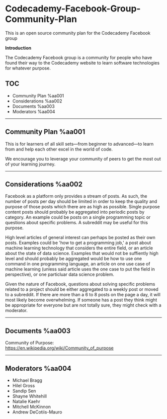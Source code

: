# Codecademy-Facebook-Group-Community-Plan
This is an open source community plan for the Codecademy Facebook group


**Introduction**

The Codecademy Facebook group is a community for people who have found their way to the Codecademy website to learn software technologies for whatever purpose.

## TOC
- Community Plan    %aa001
- Considerations    %aa002
- Documents         %aa003
- Moderators        %aa004

-------------------------------
## Community Plan    %aa001

This is for learners of all skill sets—from beginner to advanced—to learn from and help each other excel in the world of code.

We encourage you to leverage your community of peers to get the most out of your learning journey.


-------------------------------
## Considerations    %aa002

Facebook as a platform only provides a stream of posts. As such, the number of posts per day should be limited in order to keep the quality and purpose of those posts which there are as high as possible. Single purpose content posts should probably be aggregated into periodic posts by category. An example could be posts on a single programming topic or questions about specific problems. A subreddit may be useful for this purpose. 

High level articles of general interest can perhaps be posted as their own posts. Examples could be 'how to get a programming job,' a post about machine learning technology that considers the entire field, or an article about the state of data science. Examples that would not be suffiently high level and should probably be aggregated would be how to use one command in one programming language, an article on one use case of machine learning (unless said article uses the one case to put the field in perspective), or one particluar data science problem.

Given the nature of Facebook, questions about solving specific problems related to a project should be either aggregated to a weekly post or moved to a subreddit. If there are more than a 6 to 8 posts on the page a day, it will most likely become overwhelming. If someone has a post they think might be appropriate for everyone but are not totally sure, they might check with a moderator.


-------------------------------
## Documents        %aa003

Community of Purpose:
https://en.wikipedia.org/wiki/Community_of_purpose

-------------------------------
## Moderators      %aa004

- Michael Bragg
- Hilel Gross
- Sandip Sen
- Shayne Whitehill
- Natalie Kaehr
- Mitchell McKinnon
- Andrew DeCotiis-Mauro
